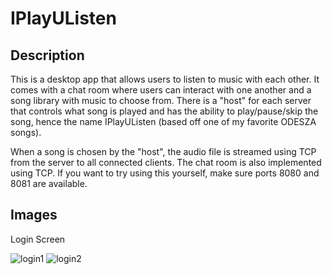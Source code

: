 # IPlayUListen

## Description
This is a desktop app that allows users to listen to music with each other. It comes with a chat room where users can interact with one another and a song library with music to choose from. There is a "host" for each server that controls what song is played and has the ability to play/pause/skip the song, hence the name IPlayUListen (based off one of my favorite ODESZA songs).

When a song is chosen by the "host", the audio file is streamed using TCP from the server to all connected clients. The chat room is also implemented using TCP. If you want to try using this yourself, make sure ports 8080 and 8081 are available.

## Images
Login Screen

![login1](https://drive.google.com/uc?export=view&id=1e3Rc5nET3tHr786V54PlY_qGnqAbVSZf)
![login2](https://drive.google.com/uc?export=view&id=1mdiZdYtYm1nlrJYynLDg1hQz66SayB2D)

